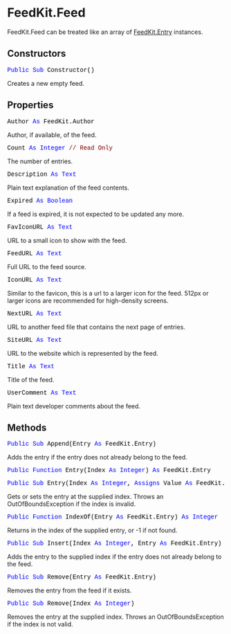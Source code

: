 # FeedKit.Feed

FeedKit.Feed can be treated like an array of [FeedKit.Entry](FeedKit.Entry.md) instances.

## Constructors

<pre><span style="font-family: 'source-code-pro', 'menlo', 'courier', monospace; color: #000000;"><span style="color: #0000FF;">Public</span> <span style="color: #0000FF;">Sub</span> Constructor()</span></pre>
Creates a new empty feed.

## Properties

<pre><span style="font-family: 'source-code-pro', 'menlo', 'courier', monospace; color: #000000;">Author <span style="color: #0000FF;">As</span> FeedKit.Author</span></pre>
Author, if available, of the feed.

<pre><span style="font-family: 'source-code-pro', 'menlo', 'courier', monospace; color: #000000;">Count <span style="color: #0000FF;">As</span> <span style="color: #0000FF;">Integer</span> <span style="color: #800000;">// Read Only</span></span></pre>
The number of entries.

<pre><span style="font-family: 'source-code-pro', 'menlo', 'courier', monospace; color: #000000;">Description <span style="color: #0000FF;">As</span> <span style="color: #0000FF;">Text</span></span></pre>
Plain text explanation of the feed contents.

<pre><span style="font-family: 'source-code-pro', 'menlo', 'courier', monospace; color: #000000;">Expired <span style="color: #0000FF;">As</span> <span style="color: #0000FF;">Boolean</span></span></pre>
If a feed is expired, it is not expected to be updated any more.

<pre><span style="font-family: 'source-code-pro', 'menlo', 'courier', monospace; color: #000000;">FavIconURL <span style="color: #0000FF;">As</span> <span style="color: #0000FF;">Text</span></span></pre>
URL to a small icon to show with the feed.

<pre><span style="font-family: 'source-code-pro', 'menlo', 'courier', monospace; color: #000000;">FeedURL <span style="color: #0000FF;">As</span> <span style="color: #0000FF;">Text</span></span></pre>
Full URL to the feed source.

<pre><span style="font-family: 'source-code-pro', 'menlo', 'courier', monospace; color: #000000;">IconURL <span style="color: #0000FF;">As</span> <span style="color: #0000FF;">Text</span></span></pre>
Similar to the favicon, this is a url to a larger icon for the feed. 512px or larger icons are recommended for high-density screens.

<pre><span style="font-family: 'source-code-pro', 'menlo', 'courier', monospace; color: #000000;">NextURL <span style="color: #0000FF;">As</span> <span style="color: #0000FF;">Text</span></span></pre>
URL to another feed file that contains the next page of entries.

<pre><span style="font-family: 'source-code-pro', 'menlo', 'courier', monospace; color: #000000;">SiteURL <span style="color: #0000FF;">As</span> <span style="color: #0000FF;">Text</span></span></pre>
URL to the website which is represented by the feed.

<pre><span style="font-family: 'source-code-pro', 'menlo', 'courier', monospace; color: #000000;">Title <span style="color: #0000FF;">As</span> <span style="color: #0000FF;">Text</span></span></pre>
Title of the feed.

<pre><span style="font-family: 'source-code-pro', 'menlo', 'courier', monospace; color: #000000;">UserComment <span style="color: #0000FF;">As</span> <span style="color: #0000FF;">Text</span></span></pre>
Plain text developer comments about the feed.

## Methods

<pre><span style="font-family: 'source-code-pro', 'menlo', 'courier', monospace; color: #000000;"><span style="color: #0000FF;">Public</span> <span style="color: #0000FF;">Sub</span> Append(Entry <span style="color: #0000FF;">As</span> FeedKit.Entry)</span></pre>
Adds the entry if the entry does not already belong to the feed.

<pre><span style="font-family: 'source-code-pro', 'menlo', 'courier', monospace; color: #000000;"><span style="color: #0000FF;">Public</span> <span style="color: #0000FF;">Function</span> Entry(Index <span style="color: #0000FF;">As</span> <span style="color: #0000FF;">Integer</span>) <span style="color: #0000FF;">As</span> FeedKit.Entry</span></pre>
<pre><span style="font-family: 'source-code-pro', 'menlo', 'courier', monospace; color: #000000;"><span style="color: #0000FF;">Public</span> <span style="color: #0000FF;">Sub</span> Entry(Index <span style="color: #0000FF;">As</span> <span style="color: #0000FF;">Integer</span>, <span style="color: #0000FF;">Assigns</span> Value <span style="color: #0000FF;">As</span> FeedKit.Entry)</span></pre>
Gets or sets the entry at the supplied index. Throws an OutOfBoundsException if the index is invalid.

<pre><span style="font-family: 'source-code-pro', 'menlo', 'courier', monospace; color: #000000;"><span style="color: #0000FF;">Public</span> <span style="color: #0000FF;">Function</span> IndexOf(Entry <span style="color: #0000FF;">As</span> FeedKit.Entry) <span style="color: #0000FF;">As</span> <span style="color: #0000FF;">Integer</span></span></pre>
Returns in the index of the supplied entry, or -1 if not found.

<pre><span style="font-family: 'source-code-pro', 'menlo', 'courier', monospace; color: #000000;"><span style="color: #0000FF;">Public</span> <span style="color: #0000FF;">Sub</span> Insert(Index <span style="color: #0000FF;">As</span> <span style="color: #0000FF;">Integer</span>, Entry <span style="color: #0000FF;">As</span> FeedKit.Entry)</span></pre>
Adds the entry to the supplied index if the entry does not already belong to the feed.

<pre><span style="font-family: 'source-code-pro', 'menlo', 'courier', monospace; color: #000000;"><span style="color: #0000FF;">Public</span> <span style="color: #0000FF;">Sub</span> Remove(Entry <span style="color: #0000FF;">As</span> FeedKit.Entry)</span></pre>
Removes the entry from the feed if it exists.

<pre><span style="font-family: 'source-code-pro', 'menlo', 'courier', monospace; color: #000000;"><span style="color: #0000FF;">Public</span> <span style="color: #0000FF;">Sub</span> Remove(Index <span style="color: #0000FF;">As</span> <span style="color: #0000FF;">Integer</span>)</span></pre>
Removes the entry at the supplied index. Throws an OutOfBoundsException if the index is not valid.

